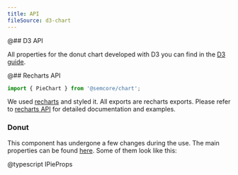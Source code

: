 ```yaml
---
title: API
fileSource: d3-chart
---
```


@## D3 API

All properties for the donut chart developed with D3 you can find in the [D3 guide](/data-display/d3-chart/d3-chart-api/#a8e796).

@## Recharts API

```js
import { PieChart } from '@semcore/chart';
```

We used [recharts](http://recharts.org) and styled it. All exports are recharts exports. Please refer to [recharts API](http://recharts.org/en-US/api) for detailed documentation and examples.

### Donut

This component has undergone a few changes during the use. The main properties can be found [here](http://recharts.org/en-US/api/Pie). Some of them look like this:

@typescript IPieProps
